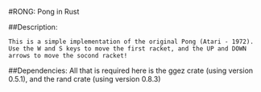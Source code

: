 #RONG: Pong in Rust

##Description:

    This is a simple implementation of the original Pong (Atari - 1972).
    Use the W and S keys to move the first racket, and the UP and DOWN arrows to move the socond racket!

##Dependencies:
    All that is required here is the ggez crate (using version 0.5.1),
    and the rand crate (using version 0.8.3)